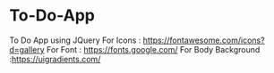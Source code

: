 # To-Do-App
To Do App using  JQuery
For Icons : https://fontawesome.com/icons?d=gallery
For Font  : https://fonts.google.com/
For Body Background :https://uigradients.com/
